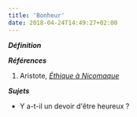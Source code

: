 ```yaml
---
title: 'Bonheur'
date: 2018-04-24T14:49:27+02:00
---
```


***Définition*** 

>

***Références***

1. Aristote, <u>*Éthique à Nicomaque*</u>

***Sujets***

- Y a-t-il un devoir d'être heureux ?
